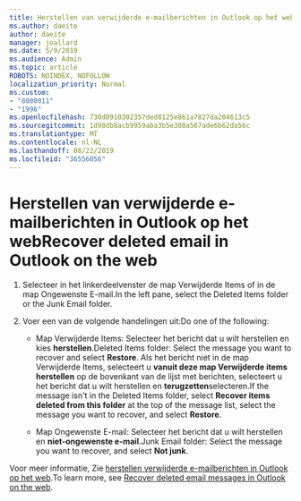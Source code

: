 ```yaml
---
title: Herstellen van verwijderde e-mailberichten in Outlook op het web
ms.author: daeite
author: daeite
manager: joallard
ms.date: 5/9/2019
ms.audience: Admin
ms.topic: article
ROBOTS: NOINDEX, NOFOLLOW
localization_priority: Normal
ms.custom:
- "8000011"
- "1996"
ms.openlocfilehash: 730d0910302357ded8125e861a7827da204613c5
ms.sourcegitcommit: 1d98db8acb9959aba3b5e308a567ade6b62da56c
ms.translationtype: MT
ms.contentlocale: nl-NL
ms.lasthandoff: 08/22/2019
ms.locfileid: "36556056"
---
```

# <a name="recover-deleted-email-in-outlook-on-the-web"></a><span data-ttu-id="5a01f-102">Herstellen van verwijderde e-mailberichten in Outlook op het web</span><span class="sxs-lookup"><span data-stu-id="5a01f-102">Recover deleted email in Outlook on the web</span></span>

1. <span data-ttu-id="5a01f-103">Selecteer in het linkerdeelvenster de map Verwijderde Items of in de map Ongewenste E-mail.</span><span class="sxs-lookup"><span data-stu-id="5a01f-103">In the left pane, select the Deleted Items folder or the Junk Email folder.</span></span>

2. <span data-ttu-id="5a01f-104">Voer een van de volgende handelingen uit:</span><span class="sxs-lookup"><span data-stu-id="5a01f-104">Do one of the following:</span></span>

    - <span data-ttu-id="5a01f-105">Map Verwijderde Items: Selecteer het bericht dat u wilt herstellen en kies **herstellen**.</span><span class="sxs-lookup"><span data-stu-id="5a01f-105">Deleted Items folder: Select the message you want to recover and select **Restore**.</span></span> <span data-ttu-id="5a01f-106">Als het bericht niet in de map Verwijderde Items, selecteert u **vanuit deze map Verwijderde items herstellen** op de bovenkant van de lijst met berichten, selecteert u het bericht dat u wilt herstellen en **terugzetten**selecteren.</span><span class="sxs-lookup"><span data-stu-id="5a01f-106">If the message isn't in the Deleted Items folder, select **Recover items deleted from this folder** at the top of the message list, select the message you want to recover, and select **Restore**.</span></span>

    - <span data-ttu-id="5a01f-107">Map Ongewenste E-mail: Selecteer het bericht dat u wilt herstellen en **niet-ongewenste e-mail**.</span><span class="sxs-lookup"><span data-stu-id="5a01f-107">Junk Email folder: Select the message you want to recover, and select **Not junk**.</span></span>

<span data-ttu-id="5a01f-108">Voor meer informatie, Zie [herstellen verwijderde e-mailberichten in Outlook op het web](https://support.office.com/article/a8ca78ac-4721-4066-95dd-571842e9fb11).</span><span class="sxs-lookup"><span data-stu-id="5a01f-108">To learn more, see [Recover deleted email messages in Outlook on the web](https://support.office.com/article/a8ca78ac-4721-4066-95dd-571842e9fb11).</span></span>